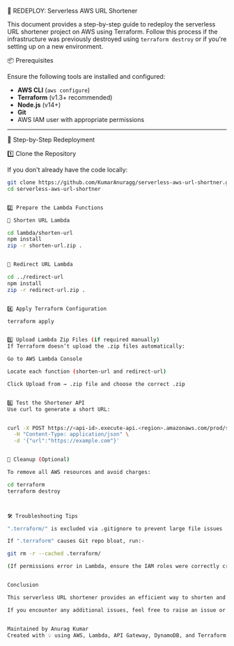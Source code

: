 🔁 REDEPLOY: Serverless AWS URL Shortener

This document provides a step-by-step guide to redeploy the serverless URL shortener project on AWS using Terraform. Follow this process if the infrastructure was previously destroyed using `terraform destroy` or if you're setting up on a new environment.


📦 Prerequisites

Ensure the following tools are installed and configured:

- **AWS CLI** (`aws configure`)
- **Terraform** (v1.3+ recommended)
- **Node.js** (v14+)
- **Git**
- AWS IAM user with appropriate permissions

---

🚀 Step-by-Step Redeployment

1️⃣ Clone the Repository

If you don't already have the code locally:

```bash
git clone https://github.com/KumarAnuragg/serverless-aws-url-shortner.git
cd serverless-aws-url-shortner


2️⃣ Prepare the Lambda Functions

🔹 Shorten URL Lambda

cd lambda/shorten-url
npm install
zip -r shorten-url.zip .


🔹 Redirect URL Lambda

cd ../redirect-url
npm install
zip -r redirect-url.zip .


4️⃣ Apply Terraform Configuration

terraform apply


5️⃣ Upload Lambda Zip Files (if required manually)
If Terraform doesn’t upload the .zip files automatically:

Go to AWS Lambda Console

Locate each function (shorten-url and redirect-url)

Click Upload from → .zip file and choose the correct .zip


6️⃣ Test the Shortener API
Use curl to generate a short URL:


curl -X POST https://<api-id>.execute-api.<region>.amazonaws.com/prod/shorten \
  -H "Content-Type: application/json" \
  -d '{"url":"https://example.com"}'


🧼 Cleanup (Optional)

To remove all AWS resources and avoid charges:

cd terraform
terraform destroy



🛠 Troubleshooting Tips

".terraform/" is excluded via .gitignore to prevent large file issues

If ".terraform" causes Git repo bloat, run:-

git rm -r --cached .terraform/

(If permissions error in Lambda, ensure the IAM roles were correctly created and attached)


Conclusion

This serverless URL shortener provides an efficient way to shorten and manage URLs using AWS services. By following the setup instructions and troubleshooting common errors, you can successfully deploy and run this project.

If you encounter any additional issues, feel free to raise an issue or contribute to improvements!


Maintained by Anurag Kumar
Created with 💡 using AWS, Lambda, API Gateway, DynamoDB, and Terraform



